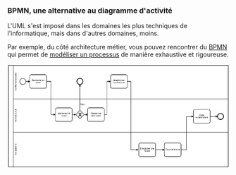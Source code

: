 ### BPMN, une alternative au diagramme d'activité

L'UML s'est imposé dans les domaines les plus techniques de l'informatique, mais dans d'autres domaines, moins.

Par exemple, du côté architecture métier, vous pouvez rencontrer du
[BPMN](https://fr.wikipedia.org/wiki/Business_process_model_and_notation) 
qui permet de [modéliser un processus](https://www.lucidchart.com/pages/fr/bpmn) de manière exhaustive et rigoureuse.   

![Schéma des différentes architecture](./assets/courses/ynov-archi/2.modelisation/bpmn.png)
